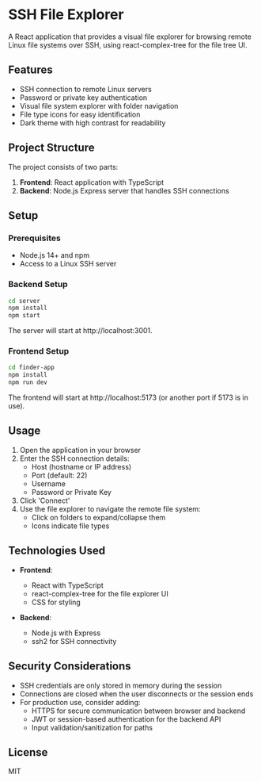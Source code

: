 # SSH File Explorer

A React application that provides a visual file explorer for browsing remote Linux file systems over SSH, using react-complex-tree for the file tree UI.

## Features

- SSH connection to remote Linux servers
- Password or private key authentication
- Visual file system explorer with folder navigation
- File type icons for easy identification
- Dark theme with high contrast for readability

## Project Structure

The project consists of two parts:

1. **Frontend**: React application with TypeScript
2. **Backend**: Node.js Express server that handles SSH connections

## Setup

### Prerequisites

- Node.js 14+ and npm
- Access to a Linux SSH server

### Backend Setup

```bash
cd server
npm install
npm start
```

The server will start at http://localhost:3001.

### Frontend Setup

```bash
cd finder-app
npm install
npm run dev
```

The frontend will start at http://localhost:5173 (or another port if 5173 is in use).

## Usage

1. Open the application in your browser
2. Enter the SSH connection details:
   - Host (hostname or IP address)
   - Port (default: 22)
   - Username
   - Password or Private Key
3. Click 'Connect'
4. Use the file explorer to navigate the remote file system:
   - Click on folders to expand/collapse them
   - Icons indicate file types

## Technologies Used

- **Frontend**:
  - React with TypeScript
  - react-complex-tree for the file explorer UI
  - CSS for styling
  
- **Backend**:
  - Node.js with Express
  - ssh2 for SSH connectivity

## Security Considerations

- SSH credentials are only stored in memory during the session
- Connections are closed when the user disconnects or the session ends
- For production use, consider adding:
  - HTTPS for secure communication between browser and backend
  - JWT or session-based authentication for the backend API
  - Input validation/sanitization for paths

## License

MIT 